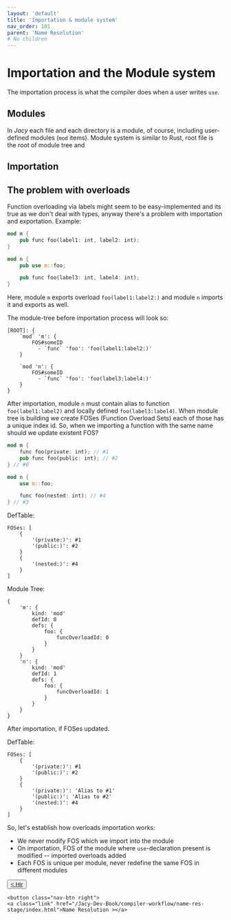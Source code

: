 ```yaml
---
layout: 'default'
title: 'Importation & module system'
nav_order: 101
parent: 'Name Resolution'
# No children
---
```


# Importation and the Module system

The importation process is what the compiler does when a user writes `use`.

## Modules

In _Jacy_ each file and each directory is a module, of course, including user-defined modules (`mod` items).
Module system is similar to Rust, root file is the root of module tree and


## Importation


## The problem with overloads

Function overloading via labels might seem to be easy-implemented and its true as we don't deal with types, anyway there's a problem with importation and exportation.
Example:
```rust
mod m {
    pub func foo(label1: int, label2: int);
}

mod n {
    pub use m::foo;

    pub func foo(label3: int, label4: int);
}
```

Here, module `m` exports overload `foo(label1:label2:)` and module `n` imports it and exports as well.

The module-tree before importation process will look so:
```
[ROOT]: {
    `mod` 'm': {
        FOS#someID
          - `func` 'foo': 'foo(label1:label2:)'
    }

    `mod 'n': {
        FOS#someID
          - `func` 'foo': 'foo(label3:label4:)'
    }
}
```

After importation, module `n` must contain alias to function `foo(label1:label2)` and locally defined `foo(label3:label4)`.
When module tree is building we create FOSes (Function Overload Sets) each of those has a unique index id.
So, when we importing a function with the same name should we update existent FOS? 

```rust
mod m {
    func foo(private: int); // #1
    pub func foo(public: int); // #2
} // #0

mod n {
    use m::foo;

    func foo(nested: int); // #4
} // #3
```

DefTable:
```jon
FOSes: [
    {
        '(private:)': #1
        '(public:)': #2
    }
    {
        '(nested:)': #4
    }
]
```

Module Tree:
```jon
{
    'm': {
        kind: 'mod'
        defId: 0
        defs: {
            foo: {
                funcOverloadId: 0
            }
        }
    }
    'n': {
        kind: 'mod'
        defId: 1
        defs: {
            foo: {
                funcOverloadId: 1
            }
        }
    }
}
```

After importation, if FOSes updated.

DefTable:
```jon
FOSes: [
    {
        '(private:)': #1
        '(public:)': #2
    }
    {
        '(private:)': 'Alias to #1'
        '(public:)': 'Alias to #2'
        '(nested:)': #4
    }
]
```

So, let's establish how overloads importation works:
- We never modify FOS which we import into the module
- On importation, FOS of the module where `use`-declaration present is modified -- imported overloads added
- Each FOS is unique per module, never redefine the same FOS in different modules
<div class="nav-btn-block">
    <button class="nav-btn left">
    <a class="link" href="/Jacy-Dev-Book/compiler-workflow/name-res-stage/hir.html">< Hir</a>
</button>

    <button class="nav-btn right">
    <a class="link" href="/Jacy-Dev-Book/compiler-workflow/name-res-stage/index.html">Name Resolution ></a>
</button>

</div>
